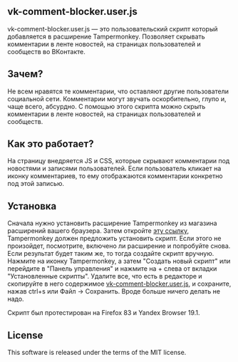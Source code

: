 ## vk-comment-blocker.user.js

vk-comment-blocker.user.js — это пользовательский скрипт который добавляется в расширение Tampermonkey.
Позволяет скрывать комментарии в ленте новостей, на страницах пользователей и сообществ во ВКонтакте.

## Зачем?

Не всем нравятся те комментарии, что оставляют другие пользователи социальной сети. Комментарии могут
звучать оскорбительно, глупо и, чаще всего, абсурдно. С помощью этого скрипта можно скрыть комментарии
в ленте новостей, на страницах пользователей и сообществ.

## Как это работает?

На страницу внедряется JS и CSS, которые скрывают комментарии под новостями и записями пользователей.
Если пользователь кликает на иконку комментариев, то ему отображаются комментарии конкретно под этой записью.

## Установка

Сначала нужно установить расширение Tampermonkey из магазина расширений вашего браузера. Затем откройте
[эту ссылку](https://github.com/0x7633/vk-comment-blocker/raw/userscripts/vk-comment-blocker.user.js),
Tampermonkey должен предложить установить скрипт. Если этого не произойдет, посмотрите, включено ли расширение
и попробуйте снова. Если результат будет таким же, то тогда создайте скрипт вручную. Нажмите на иконку
Tampermonkey, а затем "Создать новый скрипт" или перейдите в "Панель управления" и нажмите на +
слева от вкладки "Установленные скрипты". Удалите все, что есть в редакторе и скопируйте в него содержимое
[vk-comment-blocker.user.js](https://github.com/0x7633/vk-comment-blocker/blob/userscripts/vk-comment-blocker.user.js),
и сохраните, нажав ctrl+s или Файл -> Сохранить. Вроде больше ничего делать не надо.

Скрипт был протестирован на Firefox 83 и Yandex Browser 19.1.

## License

This software is released under the terms of the MIT license.


